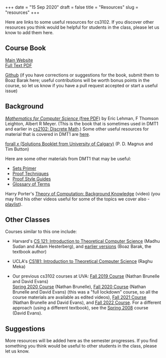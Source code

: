 +++
date = "15 Sep 2020"
draft = false
title = "Resources"
slug = "resources"
+++

Here are links to some useful resources for cs3102. If you discover
other resources you think would be helpful for students in the class,
please let us know to add them here.

## Course Book

[Main Website](https://introtcs.org)  
[Full Text PDF](https://files.boazbarak.org/introtcs/lnotes_book.pdf)  

[Github](https://github.com/boazbk/tcs) (if you have corrections or
suggestions for the book, submit them to Boaz Barak here; useful
contributions will be worth bonus points in the course, so let us know
if you have a pull request accepted or start a useful issue)

## Background

[_Mathematics for Computer Science_ (free
PDF)](https://uvacs2102.github.io/docs/mcs.pdf) by Eric Lehman, F
Thomson Leighton, Albert R Meyer. (This is the book that is sometimes
used in DMT1 and earlier in [cs2102: Discrete Math](https://uvacs2102.github.io).) Some
other useful resources for material that is covered in DMT1 are
[here](https://uvacs2102.github.io/resources/).

[forall _x_ (Solutions Booklet from University of Calgary)](http://forallx.openlogicproject.org/solutions/forallxsol.pdf) (P. D. Magnus and Tim Button)

Here are some other materials from DMT1 that may be useful:
- [Sets Primer](https://www.cs.virginia.edu/~emo7bf/cs2120/sets.html)
- [Proof Techniques](https://www.cs.virginia.edu/~emo7bf/cs2120/techniques.html) 
- [Proof Style Guides](http://www.cs.virginia.edu/~emo7bf/cs2120/proofs.html)
- [Glossary of Terms](http://www.cs.virginia.edu/~emo7bf/cs2120/glossary.html)

Harry Porter's [Theory of Computation: Background
Knowledge](https://www.youtube.com/watch?v=TOsMcgIK95k) (video) (you
may find his other videos useful for some of the topics we cover also - [playlist](https://www.youtube.com/watch?v=TOsMcgIK95k&list=PLbtzT1TYeoMjNOGEiaRmm_vMIwUAidnQz)).


## Other Classes

Courses similar to this one include:

- Harvard's [CS 121: Introduction to Theoretical Computer Science](http://people.seas.harvard.edu/~madhusudan/courses/Fall2020/) (Madhu Sudan and Adam Hesterberg), and [earlier versions](https://cs121.boazbarak.org/) (Boaz Barak, the textbook author)

- UCLA's [CS181: Introduction to Theoretical Computer Science](https://hackmd.io/@raghum/introtcs#Raghu-Meka-CS181-Introduction-to-Theoretical-Computer-Science) (Raghu Meka)

- Our previous cs3102 courses at UVA: [Fall 2019 Course](/f19) (Nathan Brunelle and David Evans)  
[Spring 2020 Course](https://www.cs.virginia.edu/~njb2b/cstheory/s2020) (Nathan Brunelle), [Fall 2020 Course](/f20) (Nathan Brunelle and David Evans) (this was a "full lockdown" course, so all the course materials are available as edited videos), [Fall 2021 Course](/f21) (Nathan Brunelle and David Evans), and [Fall 2022 Course](https://www.cs.virginia.edu/~njb2b/cstheory/f2022/index.html).  For a different approach (using a different textbook), see the [Spring 2008](https://www.cs.virginia.edu/~evans/cs302/) course (David Evans).


## Suggestions

More resources will be added here as the semester progresses. If you
find something you think would be useful to other students in the
class, please let us know.


